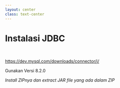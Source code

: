 ```yaml
---
layout: center
class: text-center
---
```


# Instalasi JDBC

 <br>

https://dev.mysql.com/downloads/connector/j/

<span class='text-yellow text-xl'>Gunakan Versi 8.2.0</span>

<i>Install ZIPnya dan extract JAR file yang ada dalam ZIP</i>